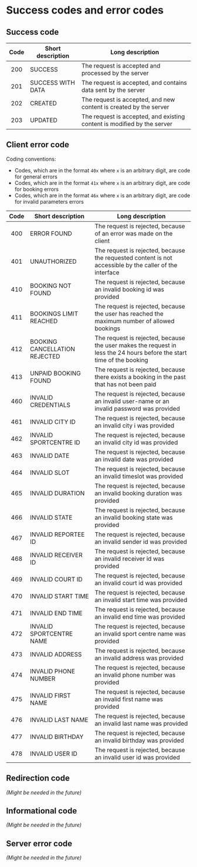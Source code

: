 Success codes and error codes
===


Success code
---

| Code | Short description | Long description |
|:----:|-------------------|------------------|
| 200 | SUCCESS | The request is accepted and processed by the server|
| 201 | SUCCESS WITH DATA | The request is accepted, and contains data sent by the server |
| 202 | CREATED | The request is accepted, and new content is created by the server |
| 203 | UPDATED | The request is accepted, and existing content is modified by the server |


Client error code
---

Coding conventions:
+ Codes, which are in the format `40x` where `x` is an arbitrary digit, are code for general errors
+ Codes, which are in the format `41x` where `x` is an arbitrary digit, are code for booking errors
+ Codes, which are in the format `46x` where `x` is an arbitrary digit, are code for invalid parameters errors

| Code | Short description | Long description |
|:----:|-------------------|------------------|
| 400 | ERROR FOUND | The request is rejected, because of an error was made on the client |
| 401 | UNAUTHORIZED | The request is rejected, because the requested content is not accessible by the caller of the interface |
| 410 | BOOKING NOT FOUND | The request is rejected, because an invalid booking id was provided |
| 411 | BOOKINGS LIMIT REACHED | The request is rejected, because the user has reached the maximum number of allowed bookings |
| 412 | BOOKING CANCELLATION REJECTED | The request is rejected, because the user makes the request in less the 24 hours before the start time of the booking|
| 413 | UNPAID BOOKING FOUND | The request is rejected, because there exists a booking in the past that has not been paid|
| 460 | INVALID CREDENTIALS | The request is rejected, because an invalid user-name or an invalid password was provided |
| 461 | INVALID CITY ID | The request is rejected, because an invalid city i was provided |
| 462 | INVALID SPORTCENTRE ID | The request is rejected, because an invalid city id was provided |
| 463 | INVALID DATE | The request is rejected, because an invalid date was provided |
| 464 | INVALID SLOT | The request is rejected, because an invalid timeslot was provided |
| 465 | INVALID DURATION | The request is rejected, because an invalid booking duration was provided |
| 466 | INVALID STATE | The request is rejected, because an invalid booking state was provided |
| 467 | INVALID REPORTEE ID | The request is rejected, because an invalid sender id was provided |
| 468 | INVALID RECEIVER ID | The request is rejected, because an invalid receiver id was provided |
| 469 | INVALID COURT ID | The request is rejected, because an invalid court id was provided |
| 470 | INVALID START TIME | The request is rejected, because an invalid start time was provided |
| 471 | INVALID END TIME | The request is rejected, because an invalid end time was provided |
| 472 | INVALID SPORTCENTRE NAME | The request is rejected, because an invalid sport centre name was provided |
| 473 | INVALID ADDRESS | The request is rejected, because an invalid address was provided |
| 474 | INVALID PHONE NUMBER | The request is rejected, because an invalid phone number was provided
| 475 | INVALID FIRST NAME | The request is rejected, because an invalid first name was provided |
| 476 | INVALID LAST NAME | The request is rejected, because an invalid last name was provided |
| 477 | INVALID BIRTHDAY | The request is rejected, because an invalid birthday was provided |
| 478 | INVALID USER ID | The request is rejected, because an invalid user id was provided |




Redirection code
---

*(Might be needed in the future)*


Informational code
---

*(Might be needed in the future)*


Server error code
---

*(Might be needed in the future)*
